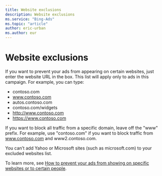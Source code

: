 ```yaml
---
title: Website exclusions
description: Website exclusions
ms.service: "Bing-Ads"
ms.topic: "article"
author: eric-urban
ms.author: eur
---
```


# Website exclusions

If you want to prevent your ads from appearing on certain websites, just enter the website URL in the box. This list will apply only to ads in this campaign. For example, you can type:

- contoso.com
- www.contoso.com
- autos.contoso.com
- contoso.com/widgets
- http://www.contoso.com
- https://www.contoso.com

If you want to block all traffic from a specific domain, leave off the "www" prefix. For example, use "contoso.com" if you want to block traffic from www.contoso.com and www2.contoso.com.

You can’t add Yahoo or Microsoft sites (such as microsoft.com) to your excluded websites list.

To learn more, see [How to prevent your ads from showing on specific websites or to certain people](../hlp_BA_PROC_AddExclusions.md).


